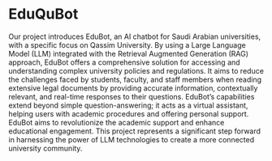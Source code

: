 # EduQuBot

Our project introduces EduBot, an AI chatbot for Saudi Arabian universities, with
a specific focus on Qassim University. By using a Large Language Model (LLM) integrated with the Retrieval Augmented Generation (RAG) approach, EduBot offers
a comprehensive solution for accessing and understanding complex university policies
and regulations. It aims to reduce the challenges faced by students, faculty, and staff
members when reading extensive legal documents by providing accurate information,
contextually relevant, and real-time responses to their questions. EduBot’s capabilities
extend beyond simple question-answering; it acts as a virtual assistant, helping users
with academic procedures and offering personal support. EduBot aims to revolutionize
the academic support and enhance educational engagement. This project represents a
significant step forward in harnessing the power of LLM technologies to create a more
connected university community.
